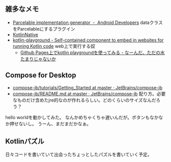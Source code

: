 ## 雑多なメモ

- [Parcelable implementation generator  -  Android Developers](https://developer.android.com/kotlin/parcelize) dataクラスをParcelableにするプラグイン
- [KotlinNative](KotlinNative)
- [kotlin-playground - Self-contained component to embed in websites for running Kotlin code](https://jetbrains.github.io/kotlin-playground/) web上で実行する奴
   - [Github Pages上でkotlin playgroundを使ってみる - なーんだ、ただの水たまりじゃないか](https://karino2.github.io/2023/07/30/kotlin_playground_on_github_page.html)

## Compose for Desktop

- [compose-jb/tutorials/Getting_Started at master · JetBrains/compose-jb](https://github.com/JetBrains/compose-jb/tree/master/tutorials/Getting_Started)
- [compose-jb/README.md at master · JetBrains/compose-jb](https://github.com/JetBrains/compose-jb/blob/master/tutorials/Native_distributions_and_local_execution/README.md) 配り方。必要なものだけ含めたjre的なのが作れるらしい。どのくらいのサイズなんだろう？

hello worldを動かしてみた。
なんかめちゃくちゃ遅いんだが。ボタンもなかなか押せないし。
うーん、まだまだかなぁ。

## Kotlinパズル

日々コードを書いていて出会ったちょっとしたパズルを書いていく予定。
